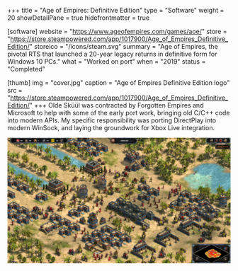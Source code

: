 +++
title = "Age of Empires: Definitive Edition"
type = "Software"
weight = 20
showDetailPane = true
hidefrontmatter = true

[software]
website = "https://www.ageofempires.com/games/aoe/"
store = "https://store.steampowered.com/app/1017900/Age_of_Empires_Definitive_Edition/"
storeico = "/icons/steam.svg"
summary = "Age of Empires, the pivotal RTS that launched a 20-year legacy returns in definitive form for Windows 10 PCs."
what = "Worked on port"
when = "2019"
status = "Completed"

[thumb]
img = "cover.jpg"
caption = "Age of Empires Definitive Edition logo"
src = "https://store.steampowered.com/app/1017900/Age_of_Empires_Definitive_Edition/"
+++
Olde Sküül was contracted by Forgotten Empires and Microsoft to help with some of the early port work, bringing old C/C++ code into modern APIs. My specific responsibility was porting DirectPlay into modern WinSock, and laying the groundwork for Xbox Live integration.

<!--more-->
![Screenshot of Age of Empires Definitive Edition. Taken from [steam](https://store.steampowered.com/app/1017900/Age_of_Empires_Definitive_Edition/)](screenshot.jpg)